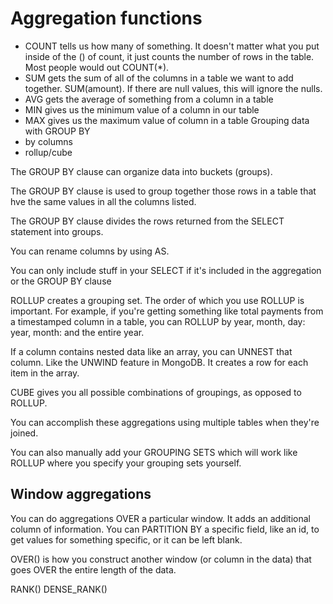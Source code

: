# Aggregation functions
- COUNT tells us how many of something.  It doesn't matter what you put inside of the () of count, it just counts the number of rows in the table.  Most people would out COUNT(*).
- SUM gets the sum of all of the columns in a table we want to add together.  SUM(amount).  If there are null values, this will ignore the nulls.  
- AVG gets the average of something from a column in a table
- MIN gives us the minimum value of a column in our table
- MAX gives us the maximum value of  column in a table
Grouping data with GROUP BY
- by columns
- rollup/cube

The GROUP BY clause can organize data into buckets (groups).

The GROUP BY clause is used to group together those rows in a table that hve the same values in all the columns listed.

The GROUP BY clause divides the rows returned from the SELECT statement into groups.  

You can rename columns by using AS.

You can only include stuff in your SELECT if it's included in the aggregation or the GROUP BY clause

ROLLUP creates a grouping set.  The order of which you use ROLLUP is important.  For example, if you're getting something like total payments from a timestamped column in a table, you can ROLLUP by year, month, day: year, month: and the entire year.

If a column contains nested data like an array, you can UNNEST that column.  Like the UNWIND feature in MongoDB.  It creates a row for each item in the array.  

CUBE gives you all possible combinations of groupings, as opposed to ROLLUP.

You can accomplish these aggregations using multiple tables when they're joined.

You can also manually add your GROUPING SETS which will work like ROLLUP where you specify your grouping sets yourself.


## Window aggregations

You can do aggregations OVER a particular window.  It adds an additional column of information.  You can PARTITION BY a specific field, like an id, to get values for something specific, or it can be left blank.

OVER() is how you construct another window (or column in the data) that goes OVER the entire length of the data.  

RANK()
DENSE_RANK()
